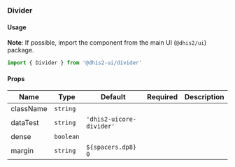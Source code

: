 ### Divider

#### Usage

**Note**: If possible, import the component from the main UI (`@dhis2/ui`) package.

```js
import { Divider } from '@dhis2-ui/divider'
```

#### Props

| Name      | Type      | Default                  | Required | Description |
| --------- | --------- | ------------------------ | -------- | ----------- |
| className | `string`  |                          |          |             |
| dataTest  | `string`  | `'dhis2-uicore-divider'` |          |             |
| dense     | `boolean` |                          |          |             |
| margin    | `string`  | `${spacers.dp8} 0`       |          |             |
